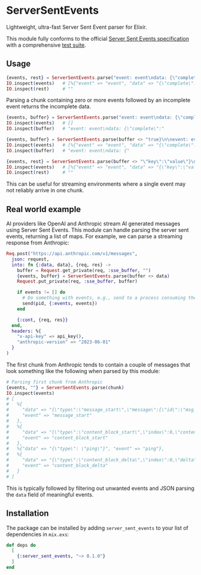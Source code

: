 # ServerSentEvents

Lightweight, ultra-fast Server Sent Event parser for Elixir.

This module fully conforms to the official [Server Sent Events specification](https://html.spec.whatwg.org/multipage/server-sent-events.html#parsing-an-event-stream) with a comprehensive [test suite](https://github.com/benjreinhart/server_sent_events/blob/main/test/server_sent_events_test.exs).

## Usage

```elixir
{events, rest} = ServerSentEvents.parse("event: event\ndata: {\"complete\":true}\n\n")
IO.inspect(events)   # [%{"event" => "event", "data" => "{\"complete\":true}\n"}]
IO.inspect(rest)     # ""
```

Parsing a chunk containing zero or more events followed by an incomplete event returns the incomplete data.

```elixir
{events, buffer} = ServerSentEvents.parse("event: event\ndata: {\"complete\":")
IO.inspect(events)   # []
IO.inspect(buffer)   # "event: event\ndata: {\"complete\":"

{events, buffer} = ServerSentEvents.parse(buffer <> "true}\n\nevent: event\ndata: {")
IO.inspect(events)   # [%{"event" => "event", "data" => "{\"complete\":true}\n"}]
IO.inspect(buffer)   # "event: event\ndata: {"

{events, rest} = ServerSentEvents.parse(buffer <> "\"key\":\"value\"}\n\n")
IO.inspect(events)   # [%{"event" => "event", "data" => "{\"key\":\"value\"}\n"}]
IO.inspect(rest)     # ""
```

This can be useful for streaming environments where a single event may not reliably arrive in one chunk.

## Real world example

AI providers like OpenAI and Anthropic stream AI generated messages using Server Sent Events.
This module can handle parsing the server sent events, returning a list of maps. For example,
we can parse a streaming response from Anthropic:

```elixir
Req.post("https://api.anthropic.com/v1/messages",
  json: request,
  into: fn {:data, data}, {req, res} ->
    buffer = Request.get_private(req, :sse_buffer, "")
    {events, buffer} = ServerSentEvents.parse(buffer <> data)
    Request.put_private(req, :sse_buffer, buffer)

    if events != [] do
      # Do something with events, e.g., send to a process consuming them.
      send(pid, {:events, events})
    end

    {:cont, {req, res}}
  end,
  headers: %{
    "x-api-key" => api_key(),
    "anthropic-version" => "2023-06-01"
  }
)
```

The first chunk from Anthropic tends to contain a couple of messages that look something like the following when parsed by this module:

```elixir
# Parsing first chunk from Anthropic
{events, ""} = ServerSentEvents.parse(chunk)
IO.inspect(events)
# [
#   %{
#     "data" => "{\"type\":\"message_start\",\"message\":{\"id\":\"msg_01LAFhYgKvtBB5ac5n41oyDn\",\"type\":\"message\",\"role\":\"assistant\",\"model\":\"claude-3-5-sonnet-20241022\",\"content\":[],\"stop_reason\":null,\"stop_sequence\":null,\"usage\":{\"input_tokens\":12,\"output_tokens\":2}}        }",
#     "event" => "message_start"
#   },
#   %{
#     "data" => "{\"type\":\"content_block_start\",\"index\":0,\"content_block\":{\"type\":\"text\",\"text\":\"\"}         }",
#     "event" => "content_block_start"
#   },
#   %{"data" => "{\"type\": \"ping\"}", "event" => "ping"},
#   %{
#     "data" => "{\"type\":\"content_block_delta\",\"index\":0,\"delta\":{\"type\":\"text_delta\",\"text\":\"Here's\"}          }",
#     "event" => "content_block_delta"
#   }
# ]
```

This is typically followed by filtering out unwanted events and JSON parsing the `data` field of meaningful events.

## Installation

The package can be installed by adding `server_sent_events` to your list of dependencies in `mix.exs`:

```elixir
def deps do
  [
    {:server_sent_events, "~> 0.1.0"}
  ]
end
```
